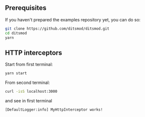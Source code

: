 ## Prerequisites

If you haven't prepared the examples repository yet, you can do so:

```bash
git clone https://github.com/ditsmod/ditsmod.git
cd ditsmod
yarn
```

## HTTP interceptors

Start from first terminal:

```bash
yarn start
```

From second terminal:

```bash
curl -isS localhost:3000
```

and see in first terminal

```text
[DefaultLogger:info] MyHttpInterceptor works!
```
